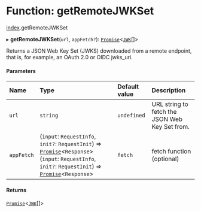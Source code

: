 # Function: getRemoteJWKSet

[index](../modules/index.md).getRemoteJWKSet

▸ **getRemoteJWKSet**(`url`, `appFetch?`): [`Promise`]( https://developer.mozilla.org/en-US/docs/Web/JavaScript/Reference/Global_Objects/Promise )<[`JWK`](../interfaces/types.JWK.md)[]\>

Returns a JSON Web Key Set (JWKS) downloaded from a remote endpoint,
that is, for example, an OAuth 2.0 or OIDC jwks_uri.

#### Parameters

| Name | Type | Default value | Description |
| :------ | :------ | :------ | :------ |
| `url` | `string` | `undefined` | URL string to fetch the JSON Web Key Set from. |
| `appFetch` | (`input`: `RequestInfo`, `init?`: `RequestInit`) => [`Promise`]( https://developer.mozilla.org/en-US/docs/Web/JavaScript/Reference/Global_Objects/Promise )<`Response`\>(`input`: `RequestInfo`, `init?`: `RequestInit`) => [`Promise`]( https://developer.mozilla.org/en-US/docs/Web/JavaScript/Reference/Global_Objects/Promise )<`Response`\> | `fetch` | fetch function (optional) |

#### Returns

[`Promise`]( https://developer.mozilla.org/en-US/docs/Web/JavaScript/Reference/Global_Objects/Promise )<[`JWK`](../interfaces/types.JWK.md)[]\>

